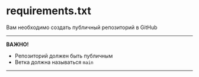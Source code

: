 requirements.txt
================

Вам необходимо создать публичный репозиторий в GitHub

--- 
**ВАЖНО!**

- Репозиторий должен быть публичным
- Ветка должна называться `main`
---
